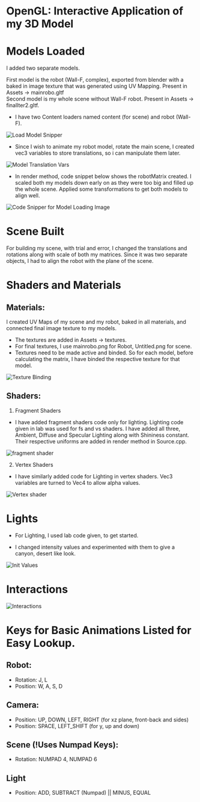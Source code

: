# OpenGL: Interactive Application of my 3D Model


# Models Loaded 
  

I added two separate models.  

First model is the robot (Wall-F, complex), exported from blender with a baked in image texture that was generated using UV Mapping. Present in Assets -> mainrobo.gltf  
Second model is my whole scene without Wall-F robot. Present in Assets -> finalIter2.gltf.  

- I have two Content loaders named content (for scene) and robot (Wall-F).  

![Load Model Snipper](../Appendices/modelLoading.jpg)  

- Since I wish to animate my robot model, rotate the main scene, I created vec3 variables to store translations, so i can manipulate them later.  

![Model Translation Vars](../Appendices/modelTranslation.jpg)  

- In render method, code snippet below shows the robotMatrix created. I scaled both my models down early on as they were too big and filled up the whole scene. Applied some transformations to get both models to align well.  

![Code Snipper for Model Loading Image](../Appendices/modelOpenGL.jpg)  
  

# Scene Built

For building my scene, with trial and error, I changed the translations and rotations along with scale of both my matrices. Since it was two separate objects, I had to align the robot with the plane of the scene.  

# Shaders and Materials

## Materials:  

I created UV Maps of my scene and my robot, baked in all materials, and connected final image texture to my models.
- The textures are added in Assets -> textures.  
- For final textures, I use mainrobo.png for Robot, Untitled.png for scene.  
- Textures need to be made active and binded. So for each model, before calculating the matrix, I have binded the respective texture for that model.

![Texture Binding](../Appendices/textureBinding.jpg)

## Shaders:

1. Fragment Shaders  
- I have added fragment shaders code only for lighting. Lighting code given in lab was used for fs and vs shaders. I have added all three, Ambient, Diffuse and Specular Lighting along with Shininess constant. Their respective uniforms are added in render method in Source.cpp.  

![fragment shader](../Appendices/fragmentShader.jpg)


2. Vertex Shaders
- I have similarly added code for Lighting in vertex shaders. Vec3 variables are turned to Vec4 to allow alpha values.  

![Vertex shader](../Appendices/vertexShader.jpg)


# Lights

- For Lighting, I used lab code given, to get started. 

- I changed intensity values and experimented with them to give a canyon, desert like look.  

![Init Values](../Appendices/lightingColorChange.jpg)

# Interactions

![Interactions](../Appendices/interaction.jpg)  

# Keys for Basic Animations Listed for Easy Lookup.

## Robot: 
-   Rotation: J, L
-   Position: W, A, S, D  

## Camera:
-   Position: UP, DOWN, LEFT, RIGHT (for xz plane, front-back and sides)
-   Position: SPACE, LEFT_SHIFT (for y, up and down)

## Scene (!Uses Numpad Keys):
-   Rotation: NUMPAD 4, NUMPAD 6

## Light
-   Position: ADD, SUBTRACT (Numpad) || MINUS, EQUAL
